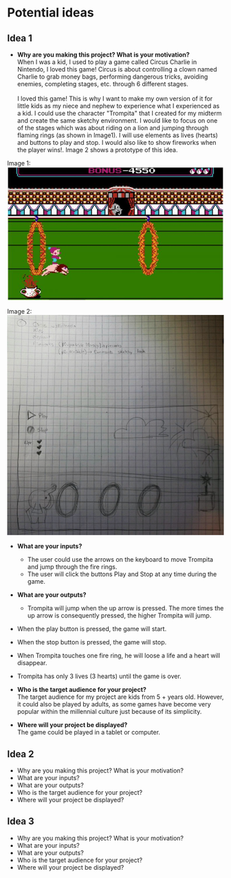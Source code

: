 # Potential ideas
## Idea 1

* **Why are you making this project? What is your motivation?** <br>
When I was a kid, I used to play a game called Circus Charlie in Nintendo, I loved this game! Circus is about controlling a clown named Charlie to grab money bags, performing dangerous tricks, avoiding enemies, completing stages, etc. through 6 different stages. <br> <br>
I loved this game! This is why  I want to make my own version of it for little kids as my niece and nephew to experience what I experienced as a kid. I could use the character "Trompita" that I created for my midterm and create the same sketchy environment. I would like to focus on one of the stages which was about riding on a lion and jumping through flaming rings (as shown in Image1). I will use elements as lives (hearts) and buttons to play and stop. I would also like to show fireworks when the player wins!. Image 2 shows a prototype of this idea.

Image 1:
![alt text](assets/CircusImage.jpg)

Image 2:
![alt text](assets/idea1.jpg)

* **What are your inputs?**<br>
  * The user could use the arrows on the keyboard to move Trompita and jump through the fire rings.
  * The user will click the buttons Play and Stop at any time during the game.


* **What are your outputs?**
  * Trompita will jump when the up arrow is pressed. The more times the up arrow is consequently pressed, the higher Trompita will jump.
 * When the play button is pressed, the game will start.
 * When the stop button is pressed, the game will stop.
 * When Trompita touches one fire ring, he will loose a life and a heart will disappear.
 * Trompita has only 3 lives (3 hearts) until the game is over.


* **Who is the target audience for your project?** <br>
The target audience for my project are kids from 5 + years old. However, it could also be played by adults, as some games have become very popular within the millennial culture just  because of its simplicity.


* **Where will your project be displayed?**<br>
The game could be played in a tablet or computer.

## Idea 2

* Why are you making this project? What is your motivation?
* What are your inputs?
* What are your outputs?
* Who is the target audience for your project?
* Where will your project be displayed?

## Idea 3

* Why are you making this project? What is your motivation?
* What are your inputs?
* What are your outputs?
* Who is the target audience for your project?
* Where will your project be displayed?
